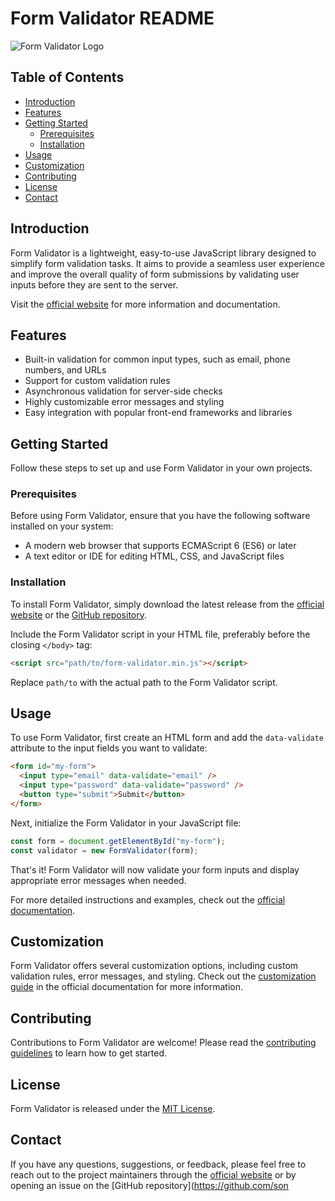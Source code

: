 # Form Validator README

![Form Validator Logo](https://sonnymay.github.io/Form-Validator/assets/images/form-validator-logo.png)

## Table of Contents

- [Introduction](#introduction)
- [Features](#features)
- [Getting Started](#getting-started)
  - [Prerequisites](#prerequisites)
  - [Installation](#installation)
- [Usage](#usage)
- [Customization](#customization)
- [Contributing](#contributing)
- [License](#license)
- [Contact](#contact)

## Introduction

Form Validator is a lightweight, easy-to-use JavaScript library designed to simplify form validation tasks. It aims to provide a seamless user experience and improve the overall quality of form submissions by validating user inputs before they are sent to the server.

Visit the [official website](https://sonnymay.github.io/Form-Validator/) for more information and documentation.

## Features

- Built-in validation for common input types, such as email, phone numbers, and URLs
- Support for custom validation rules
- Asynchronous validation for server-side checks
- Highly customizable error messages and styling
- Easy integration with popular front-end frameworks and libraries

## Getting Started

Follow these steps to set up and use Form Validator in your own projects.

### Prerequisites

Before using Form Validator, ensure that you have the following software installed on your system:

- A modern web browser that supports ECMAScript 6 (ES6) or later
- A text editor or IDE for editing HTML, CSS, and JavaScript files

### Installation

To install Form Validator, simply download the latest release from the [official website](https://sonnymay.github.io/Form-Validator/download) or the [GitHub repository](https://github.com/sonnymay/Form-Validator/releases).

Include the Form Validator script in your HTML file, preferably before the closing `</body>` tag:

```html
<script src="path/to/form-validator.min.js"></script>
```

Replace `path/to` with the actual path to the Form Validator script.

## Usage

To use Form Validator, first create an HTML form and add the `data-validate` attribute to the input fields you want to validate:

```html
<form id="my-form">
  <input type="email" data-validate="email" />
  <input type="password" data-validate="password" />
  <button type="submit">Submit</button>
</form>
```

Next, initialize the Form Validator in your JavaScript file:

```javascript
const form = document.getElementById("my-form");
const validator = new FormValidator(form);
```

That's it! Form Validator will now validate your form inputs and display appropriate error messages when needed.

For more detailed instructions and examples, check out the [official documentation](https://sonnymay.github.io/Form-Validator/docs).

## Customization

Form Validator offers several customization options, including custom validation rules, error messages, and styling. Check out the [customization guide](https://sonnymay.github.io/Form-Validator/docs/customization) in the official documentation for more information.

## Contributing

Contributions to Form Validator are welcome! Please read the [contributing guidelines](https://github.com/sonnymay/Form-Validator/blob/master/CONTRIBUTING.md) to learn how to get started.

## License

Form Validator is released under the [MIT License](https://github.com/sonnymay/Form-Validator/blob/master/LICENSE).

## Contact

If you have any questions, suggestions, or feedback, please feel free to reach out to the project maintainers through the [official website](https://sonnymay.github.io/Form-Validator/contact) or by opening an issue on the [GitHub repository](https://github.com/son
